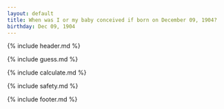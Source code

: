 ```yaml
---
layout: default
title: When was I or my baby conceived if born on December 09, 1904?
birthday: Dec 09, 1904
---
```


{% include header.md %}

{% include guess.md %}

{% include calculate.md %}

{% include safety.md %}

{% include footer.md %}



